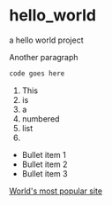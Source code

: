 # hello_world
a hello world project

Another paragraph

```sh
code goes here
```

1. This
2. is 
3. a 
4. numbered 
5. list
6. 

* Bullet item 1
* Bullet item 2
* Bullet item 3

[World's most popular site](https://www.google.co.in)

